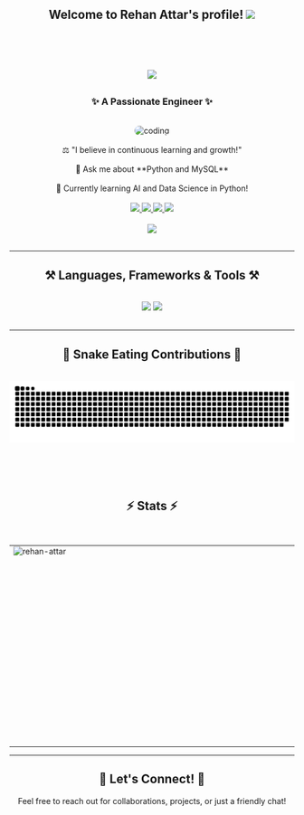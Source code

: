 <h2 align="center">
  Welcome to Rehan Attar's profile! 
  <img src="https://media.giphy.com/media/hvRJCLFzcasrR4ia7z/giphy.gif" width="28">
</h2>
<br/>

<h1 align="center">
    <img src="https://readme-typing-svg.herokuapp.com/?font=Righteous&size=35&center=true&vCenter=true&width=500&height=70&duration=4000&lines=Hi+There!+👋;+I'm+Rehan+Attar!;" />
</h1>

<h3 align="center">✨ A Passionate Engineer ✨</h3>
<br/>

<div align="center">
  <img alt="coding" width="400" src="https://user-images.githubusercontent.com/55389276/140866485-8fb1c876-9a8f-4d6a-98dc-08c4981eaf70.gif" style="border-radius: 10px;">
</div>
<br/>

<div align="center">
  ⚖️ "I believe in continuous learning and growth!" <br>
  <br/>
  💬 Ask me about **Python and MySQL**
</div>
<br/>

<div align="center">
  🌱 Currently learning AI and Data Science in Python!
</div>

<br/>

<div align="center"> 
  <a href="mailto:rehanattar6541@gmail.com">
    <img src="https://img.shields.io/badge/Gmail-333333?style=for-the-badge&logo=gmail&logoColor=red" />
  </a>
  <a href="https://linkedin.com/in/rehan-attar-46a872256" target="_blank">
    <img src="https://img.shields.io/badge/LinkedIn-0077B5?style=for-the-badge&logo=linkedin&logoColor=white" />
  </a>
  <a href="" target="_blank">
     <img src="https://img.shields.io/badge/Portfolio-FF5722?style=for-the-badge&logo=todoist&logoColor=white" />
  </a>
  <a href="https://www.instagram.com/rehaan.attar6541?igsh=bWJvdmRIN2I3ZDVq" target="_blank">
     <img src="https://img.shields.io/badge/Instagram-E4405F?style=for-the-badge&logo=instagram&logoColor=white" />
  </a>
</div>

<br/>

<div align="center">
  <img align="center" src="https://visitor-badge.laobi.icu/badge?page_id=Rehan6541.Rehan6541" />
</div>

<br/>
<hr/>

<h2 align="center">⚒️ Languages, Frameworks & Tools ⚒️</h2>
<br/>
<div align="center">
    <img src="https://skillicons.dev/icons?i=html,css,vscode,github,figma,git,c,cpp" />
    <img src="https://skillicons.dev/icons?i=java,python,javascript,mongodb,mysql" /><br>
</div>

<br/>
<hr/>

<div align="center">
 <h2>🐍 Snake Eating Contributions 🐍</h2>
  <br>
  <img alt="snake eating my contributions" src="https://raw.githubusercontent.com/salesp07/salesp07/output/github-contribution-grid-snake.svg" />
  
  <br/><br/><br/>
</div>

<h2 align="center">⚡ Stats ⚡</h2>
<br/>

<div align="center">
  <table>
    <tr>
      <td>
        <img align="left" src="https://github-readme-stats.vercel.app/api/top-langs/?username=Rehan6541&show_icons=true&locale=en&layout=compact&hide_border=true&custom_title=Top%20Languages&langs_count=5&theme=radical" alt="rehan-attar" width="700" height="350" />
      </td>
      <td>
        <img align="center" src="https://github-readme-stats.vercel.app/api?username=Rehan6541&show_icons=true&locale=en&hide_border=true&theme=radical" alt="rehan-attar" width="700" height="350" />
      </td>
      <td>
        <img align="right" src="https://github-readme-streak-stats.herokuapp.com/?user=Rehan6541&theme=radical" alt="rehan-attar" width="700" height="350" />
      </td>
    </tr>
  </table>
</div>
<hr/>
<div align="center">
  <h2>🌟 Let's Connect! 🌟</h2>
  <p>Feel free to reach out for collaborations, projects, or just a friendly chat!</p>
</div>

<br/>

